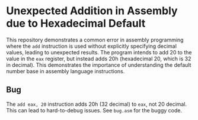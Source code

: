 # Unexpected Addition in Assembly due to Hexadecimal Default

This repository demonstrates a common error in assembly programming where the `add` instruction is used without explicitly specifying decimal values, leading to unexpected results. The program intends to add 20 to the value in the `eax` register, but instead adds 20h (hexadecimal 20, which is 32 in decimal).  This demonstrates the importance of understanding the default number base in assembly language instructions.

## Bug

The `add eax, 20` instruction adds 20h (32 decimal) to `eax`, not 20 decimal.  This can lead to hard-to-debug issues. See `bug.asm` for the buggy code.
